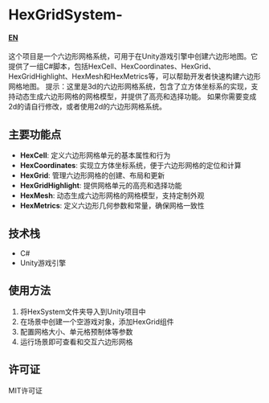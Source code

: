 # HexGridSystem-

#### [EN](README.EN.md)

这个项目是一个六边形网格系统，可用于在Unity游戏引擎中创建六边形地图。它提供了一组C#脚本，包括HexCell、HexCoordinates、HexGrid、HexGridHighlight、HexMesh和HexMetrics等，可以帮助开发者快速构建六边形网格地图。
提示：这里是3d的六边形网格系统，包含了立方体坐标系的实现，支持动态生成六边形网格的网格模型，并提供了高亮和选择功能。
如果你需要变成2d的请自行修改，或者使用2d的六边形网格系统。

## 主要功能点

- **HexCell**: 定义六边形网格单元的基本属性和行为
- **HexCoordinates**: 实现立方体坐标系统，便于六边形网格的定位和计算
- **HexGrid**: 管理六边形网格的创建、布局和更新
- **HexGridHighlight**: 提供网格单元的高亮和选择功能
- **HexMesh**: 动态生成六边形网格的网格模型，支持定制外观
- **HexMetrics**: 定义六边形几何参数和常量，确保网格一致性

## 技术栈

- C#
- Unity游戏引擎

## 使用方法

1. 将HexSystem文件夹导入到Unity项目中
2. 在场景中创建一个空游戏对象，添加HexGrid组件
3. 配置网格大小、单元格预制体等参数
4. 运行场景即可查看和交互六边形网格

## 许可证

MIT许可证
